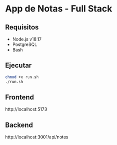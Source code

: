 # App de Notas - Full Stack

## Requisitos

- Node.js v18.17
- PostgreSQL
- Bash

##  Ejecutar

```bash
chmod +x run.sh
./run.sh
```

##  Frontend
http://localhost:5173

##  Backend
http://localhost:3001/api/notes
